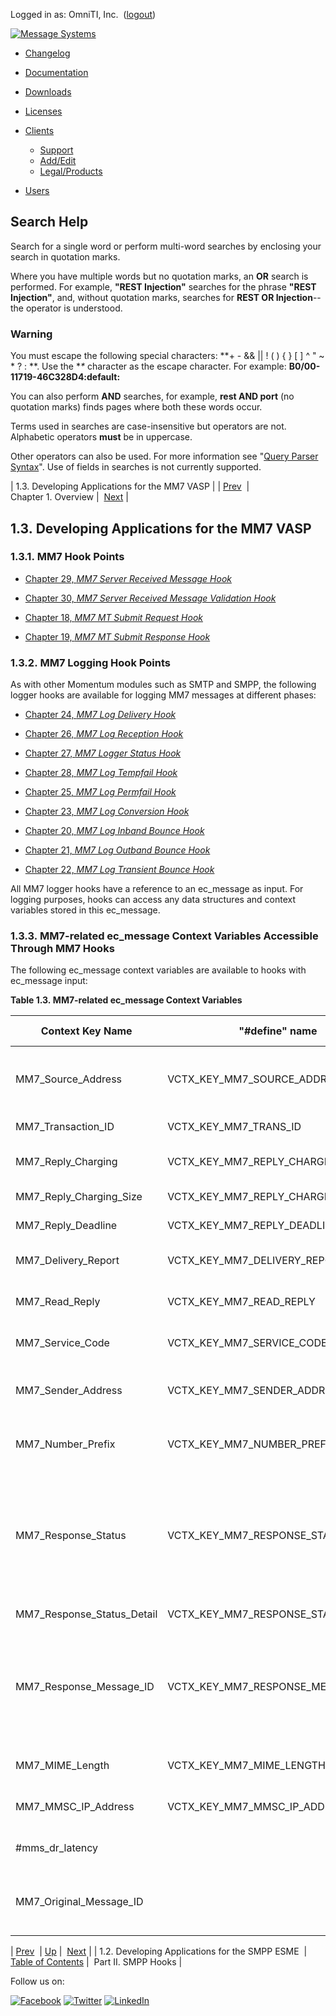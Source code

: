 Logged in as: OmniTI, Inc.  ([logout](https://support.messagesystems.com/logout.php))

[![Message Systems](https://support.messagesystems.com/images/ms-white205.png)](https://support.messagesystems.com/start.php) 

*   [Changelog](https://support.messagesystems.com/start.php?show=changelog)
*   [Documentation](https://support.messagesystems.com/docs/)
*   [Downloads](https://support.messagesystems.com/start.php)

*   [Licenses](https://support.messagesystems.com/license_summary.php)
*   <a href="">Clients</a>
    *   [Support](https://support.messagesystems.com/cs.php)
    *   [Add/Edit](https://support.messagesystems.com/edit_client.php)
    *   [Legal/Products](https://support.messagesystems.com/edit_products.php)
*   [Users](https://support.messagesystems.com/edit_customer.php)

## Search Help

Search for a single word or perform multi-word searches by enclosing your search in quotation marks.

Where you have multiple words but no quotation marks, an **OR** search is performed. For example, **"REST Injection"** searches for the phrase **"REST Injection"**, and, without quotation marks, searches for **REST OR Injection**--the operator is understood.

### Warning

You must escape the following special characters: **+ - && || ! ( ) { } [ ] ^ " ~ * ? : \**. Use the **\** character as the escape character. For example: **B0/00-11719-46C328D4\:default\:**

You can also perform **AND** searches, for example, **rest AND port** (no quotation marks) finds pages where both these words occur.

Terms used in searches are case-insensitive but operators are not. Alphabetic operators **must** be in uppercase.

Other operators can also be used. For more information see "[Query Parser Syntax](https://lucene.apache.org/core/old_versioned_docs/versions/3_0_0/queryparsersyntax.html)". Use of fields in searches is not currently supported.

| 1.3. Developing Applications for the MM7 VASP |
| [Prev](DC.DevelopingApplicationsfortheSMPPESME.php)  | Chapter 1. Overview |  [Next](p.smpp.php) |

## 1.3. Developing Applications for the MM7 VASP

### 1.3.1. MM7 Hook Points

*   [Chapter 29, *MM7 Server Received Message Hook*](MM7ServerReceivedMessageHook.php "Chapter 29. MM7 Server Received Message Hook") 

*   [Chapter 30, *MM7 Server Received Message Validation Hook*](MM7ServerReceivedMessageValidationHook.php "Chapter 30. MM7 Server Received Message Validation Hook") 

*   [Chapter 18, *MM7 MT Submit Request Hook*](MM7ClientSubmitRequestHook.php "Chapter 18. MM7 MT Submit Request Hook") 

*   [Chapter 19, *MM7 MT Submit Response Hook*](MM7ClientSubmitResponseHook.php "Chapter 19. MM7 MT Submit Response Hook") 

### 1.3.2. MM7 Logging Hook Points

As with other Momentum modules such as SMTP and SMPP, the following logger hooks are available for logging MM7 messages at different phases:

*   [Chapter 24, *MM7 Log Delivery Hook*](MM7LogDeliveryHook.php "Chapter 24. MM7 Log Delivery Hook") 

*   [Chapter 26, *MM7 Log Reception Hook*](MM7LogReceptionHook.php "Chapter 26. MM7 Log Reception Hook") 

*   [Chapter 27, *MM7 Logger Status Hook*](MM7LogStatusHook.php "Chapter 27. MM7 Logger Status Hook") 

*   [Chapter 28, *MM7 Log Tempfail Hook*](MM7LogTempfailHook.php "Chapter 28. MM7 Log Tempfail Hook") 

*   [Chapter 25, *MM7 Log Permfail Hook*](MM7LogPermfailHook.php "Chapter 25. MM7 Log Permfail Hook") 

*   [Chapter 23, *MM7 Log Conversion Hook*](MM7LogConversionHook.php "Chapter 23. MM7 Log Conversion Hook") 

*   [Chapter 20, *MM7 Log Inband Bounce Hook*](MM7LogInbandBounceHook.php "Chapter 20. MM7 Log Inband Bounce Hook") 

*   [Chapter 21, *MM7 Log Outband Bounce Hook*](MM7LogOutbandBounceHook.php "Chapter 21. MM7 Log Outband Bounce Hook") 

*   [Chapter 22, *MM7 Log Transient Bounce Hook*](MM7LogTransientBounceHook.php "Chapter 22. MM7 Log Transient Bounce Hook") 

All MM7 logger hooks have a reference to an ec_message as input. For logging purposes, hooks can access any data structures and context variables stored in this ec_message.

### 1.3.3. MM7-related ec_message Context Variables Accessible Through MM7 Hooks

The following ec_message context variables are available to hooks with ec_message input:

<a name="MM7-related_ec_message_Context_Variables"></a>

**Table 1.3. MM7-related ec_message Context Variables**

| Context Key Name | "#define" name | Description / Default usage |
| --- | --- | --- |
| MM7_Source_Address | VCTX_KEY_MM7_SOURCE_ADDRESS | MM7 MT submission's sender address. Used for logging. If not set, use the value of "MM7_Sender_Address". |
| MM7_Transaction_ID | VCTX_KEY_MM7_TRANS_ID | MM7 SOAP <TransactionID>. Used for logging |
| MM7_Reply_Charging | VCTX_KEY_MM7_REPLY_CHARGING | Used in mm7_pre_submit hook to set value of <ReplyCharging> in MM7 MT message |
| MM7_Reply_Charging_Size | VCTX_KEY_MM7_REPLY_CHARGING_SIZE | "replyChargingSize" attribute value in <ReplyCharging> |
| MM7_Reply_Deadline | VCTX_KEY_MM7_REPLY_DEADLINE | "replyDeadline" attribute value in <ReplyCharging> |
| MM7_Delivery_Report | VCTX_KEY_MM7_DELIVERY_REPORT | Used in mm7_pre_submit hook to set value of <DeliveryReport> in MM7 MT message |
| MM7_Read_Reply | VCTX_KEY_MM7_READ_REPLY | Used in mm7_pre_submit hook to set value of <ReadReply> in MM7 MT message |
| MM7_Service_Code | VCTX_KEY_MM7_SERVICE_CODE | Used in mm7_pre_submit hook to set value of <ServiceCode> in MM7 MT message |
| MM7_Sender_Address | VCTX_KEY_MM7_SENDER_ADDRESS | Used in mm7_pre_submit hook to set value of <SenderAddress> elements in a MM7 MT message |
| MM7_Number_Prefix | VCTX_KEY_MM7_NUMBER_PREFIX | Used in mm7_pre_submit hook to be prepended to the MM7 MT recipient address in number format |
| MM7_Response_Status | VCTX_KEY_MM7_RESPONSE_STATUS | 1\. Value of MM7 <StatusCode> in the response to a MT submission (e.g. SubmitRsp).Used in mm7_log_delivery and mm7_handle_submitRsp hook 2. Value of MM7 <MMStatus> in DeliveryReportReq. Used in mm7_log_status and mm7_request_eval hook |
| MM7_Response_Status_Detail | VCTX_KEY_MM7_RESPONSE_STATUS_DETAIL | 1\. Value of MM7 status <Details> in the response to a MT submission (e.g. SubmitRsp).The significance of this value is for logging only, e.g. assign value in mm7_handle_submitRsp, retrieve and log it in mm7_log_delivery. 2\. Value of MM7 <StatusText> in DeliveryReportReq. Used in mm7_log_status and mm7_request_eval hooks |
| MM7_Response_Message_ID | VCTX_KEY_MM7_RESPONSE_MESSAGE_ID | MM7 <MessageID>. It is assigned by the remote MMSC in a response to an MT submission,and present in subsequent DeliverReq or DeliveryReportReq to link to the original MT submission. Used for logging. |
| MM7_MIME_Length | VCTX_KEY_MM7_MIME_LENGTH | the MIME length of the MM7 MT message. Used for logging |
| MM7_MMSC_IP_Address | VCTX_KEY_MM7_MMSC_IP_ADDRESS | the remote MMSC IP address. Used for logging reception |
| #mms_dr_latency |   | delivery report latency string. Used for logging purpose only |
| MM7_Original_Message_ID |   | The ec_message ID of a MM7 SubmitReq MT message. Used by the mms_log_bounce_outband hook for logging purpose. |

| [Prev](DC.DevelopingApplicationsfortheSMPPESME.php)  | [Up](DeveloperandCustomization.php) |  [Next](p.smpp.php) |
| 1.2. Developing Applications for the SMPP ESME  | [Table of Contents](index.php) |  Part II. SMPP Hooks |

Follow us on:

[![Facebook](https://support.messagesystems.com/images/icon-facebook.png)](http://www.facebook.com/messagesystems) [![Twitter](https://support.messagesystems.com/images/icon-twitter.png)](http://twitter.com/#!/MessageSystems) [![LinkedIn](https://support.messagesystems.com/images/icon-linkedin.png)](http://www.linkedin.com/company/message-systems)